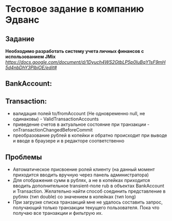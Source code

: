
Тестовое задание в компанию Эдванс
=====

Задание
-----

**Необходимо разработать систему учета личных финансов с использованием JMix**
*https://docs.google.com/document/d/1Dyuch4WS2GtbLP5p0IuBqY1sF9mH5d4nbDhY3PlbiOE/edit#*

BankAccount:
-----


Transaction:
-----
- валидация полей to/fromAccount (Не одновременно null, не одинаковы) - ValidTransactionAccounts
- приведение счетов в актуальное состояние при транзакции - onTransactionChangedBeforeCommit
- преобразование рублей в копейки и обратно происходит при выводе и вводе в браузере и в редакторе соответственно


Проблемы
------
- Автоматическое присвоение ролей клиенту (на данный момент приходится вводить вручную через панель администратора)
- Для отображения сумм в рублях, а не в копейках приходится вводить дополнительное transient-поле rub в объектах BankAccount и Transaction. Желательно найти способ соединить представление в рублях (тип double) со значением в копейках (тип long)
- При загрузке списка транзакций мне не удалось составить запрос, получающий только транзакции текущего пользователя. Пока что получаю все транзакции и фильтрую их. 
